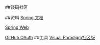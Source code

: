 ##谈码社区

##资料
[Spring 文档](https://spring.io/guides)

[Spring Web](https://spring.io/guides/gs/serving-web-content/)

[GitHub OAuth](https://developer.github.com/apps/building-github-apps/creating-a-github-app/)
##工具
[Visual Paradigm社区版](https://www.visual-paradigm.com/cn/)